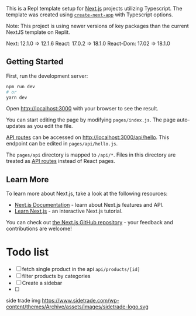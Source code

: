 This is a Repl template setup for [Next.js](https://nextjs.org/) projects utilizing Typescript.  The template was created using [`create-next-app`](https://github.com/vercel/next.js/tree/canary/packages/create-next-app) with Typescript options.

Note: This project is using newer versions of key packages than the current NextJS template on Replit.

Next: 12.1.0 => 12.1.6
React: 17.0.2 => 18.1.0
React-Dom: 17.02 => 18.1.0

## Getting Started

First, run the development server:

```bash
npm run dev
# or
yarn dev
```

Open [http://localhost:3000](http://localhost:3000) with your browser to see the result.

You can start editing the page by modifying `pages/index.js`. The page auto-updates as you edit the file.

[API routes](https://nextjs.org/docs/api-routes/introduction) can be accessed on [http://localhost:3000/api/hello](http://localhost:3000/api/hello). This endpoint can be edited in `pages/api/hello.js`.

The `pages/api` directory is mapped to `/api/*`. Files in this directory are treated as [API routes](https://nextjs.org/docs/api-routes/introduction) instead of React pages.

## Learn More

To learn more about Next.js, take a look at the following resources:

- [Next.js Documentation](https://nextjs.org/docs) - learn about Next.js features and API.
- [Learn Next.js](https://nextjs.org/learn) - an interactive Next.js tutorial.

You can check out [the Next.js GitHub repository](https://github.com/vercel/next.js/) - your feedback and contributions are welcome!


# Todo list
 - [ ] fetch single product in the api `api/products/[id]`
 - [ ] filter products by categories
 - [ ] Create a sidebar
 - [ ] 

 side trade img https://www.sidetrade.com/wp-content/themes/Archive/assets/images/sidetrade-logo.svg 